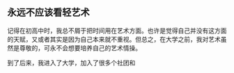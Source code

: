 ## 永远不应该看轻艺术

记得在初高中时，我总不屑于把时间用在艺术方面。也许是觉得自己并没有这方面的天赋，又或者其实是因为自己本来就不重视。但总之，在大学之前，我对艺术虽然是尊敬的，可永不会想要培养自己的艺术情操。

到了后来，我进入了大学，加入了很多个社团和
